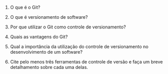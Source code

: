 1. O que é o Git?

2. O que é versionamento de software?

3. Por que utilizar o Git como controle de versionamento?

4. Quais as vantagens do Git?

5. Qual a importância da utilização do controle de versionamento no desenvolvimento de um software?

6. Cite pelo menos três ferramentas de controle de versão e faça um breve detalhamento sobre cada uma delas.


